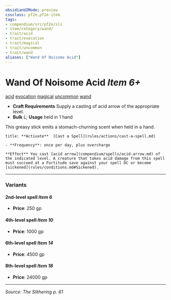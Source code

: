 ```yaml
---
obsidianUIMode: preview
cssclass: pf2e,pf2e-item
tags:
- compendium/src/pf2e/sli
- item/category/wand/
- trait/acid
- trait/evocation
- trait/magical
- trait/uncommon
- trait/wand
aliases: ["Wand Of Noisome Acid"]
---
```

# Wand Of Noisome Acid *Item 6+*  
[acid](acid.md "Acid Energy & Element Trait")  [evocation](evocation.md "Evocation School Trait")  [magical](magical.md "Magical Item Trait")  [uncommon](uncommon.md "Uncommon Rarity Trait")  [wand](wand.md "Wand Item Trait")  

- **Craft Requirements** Supply a casting of acid arrow of the appropriate level.
- **Bulk** L; **Usage** held in 1 hand

This greasy stick emits a stomach-churning scent when held in a hand.

```ad-embed-ability
title: **Activate**  [Cast a Spell](rules/actions/cast-a-spell.md)

- **Frequency**: once per day, plus overcharge

**Effect** You cast [acid arrow](compendium/spells/acid-arrow.md) of the indicated level. A creature that takes acid damage from this spell must succeed at a Fortitude save against your spell DC or become [sickened](rules/conditions.md#Sickened).
```

---

### Variants

#### 2nd-level spell *Item 6*

- **Price**: 250 gp

#### 4th-level spell *Item 10*

- **Price**: 1000 gp

#### 6th-level spell *Item 14*

- **Price**: 4500 gp

#### 8th-level spell *Item 18*

- **Price**: 24000 gp

---
*Source: The Slithering p. 61*